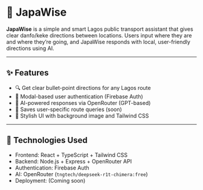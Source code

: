 # 🚐 JapaWise

**JapaWise** is a simple and smart Lagos public transport assistant that gives clear danfo/keke directions between locations. Users input where they are and where they’re going, and JapaWise responds with local, user-friendly directions using AI.

---

## ✨ Features

- 🔍 Get clear bullet-point directions for any Lagos route
- 👤 Modal-based user authentication (Firebase Auth)
- 🧠 AI-powered responses via OpenRouter (GPT-based)
- 💾 Saves user-specific route queries (soon)
- 🌆 Stylish UI with background image and Tailwind CSS

---

## 🚀 Technologies Used

- Frontend: React + TypeScript + Tailwind CSS
- Backend: Node.js + Express + OpenRouter API
- Authentication: Firebase Auth
- AI: OpenRouter (`tngtech/deepseek-r1t-chimera:free`)
- Deployment: (Coming soon)
